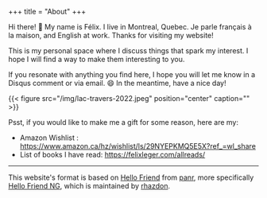 +++
title = "About"
+++

Hi there! :wave: My name is Félix. I live in Montreal, Quebec. Je parle français à la maison, and English at work.
Thanks for visiting my website!

This is my personal space where I discuss things that spark my interest. I hope I will find a way to make them
interesting to you.

If you resonate with anything you find here, I hope you will let me
know in a Disqus comment or via email. :smile: In the meantime, have a nice day!

{{< figure src="/img/lac-travers-2022.jpeg" position="center" caption="" >}}

Psst, if you would like to make me a gift for some reason, here are my:
- Amazon Wishlist : https://www.amazon.ca/hz/wishlist/ls/29NYEPKMQ5E5X?ref_=wl_share
- List of books I have read: https://felixleger.com/allreads/

---

This website's format is based on [Hello
Friend](https://github.com/panr/hugo-theme-hello-friend) from
[panr](https://github.com/panr), more
specifically [Hello Friend
NG](https://github.com/rhazdon/hugo-theme-hello-friend-ng), which is
maintained by [rhazdon](https://github.com/rhazdon/).
